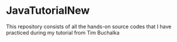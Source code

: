 # JavaTutorialNew
This repository consists of all the hands-on source codes that I have practiced during my tutorial from Tim Buchalka
